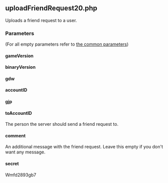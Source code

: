 ## uploadFriendRequest20.php
Uploads a friend request to a user.
### Parameters
(For all empty parameters refer to [the common parameters](https://github.com/SMJSGaming/GDDocs/blob/master/endpoints/common_parameters.md))
#### gameVersion
#### binaryVersion
#### gdw
#### accountID
#### gjp
#### toAccountID
The person the server should send a friend request to.
#### comment
An additional message with the friend request. Leave this empty if you don't want any message.
#### secret
Wmfd2893gb7
